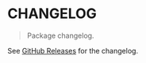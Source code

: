 # CHANGELOG

> Package changelog.

See [GitHub Releases](https://github.com/stdlib-js/stats-base-meanors/releases) for the changelog.